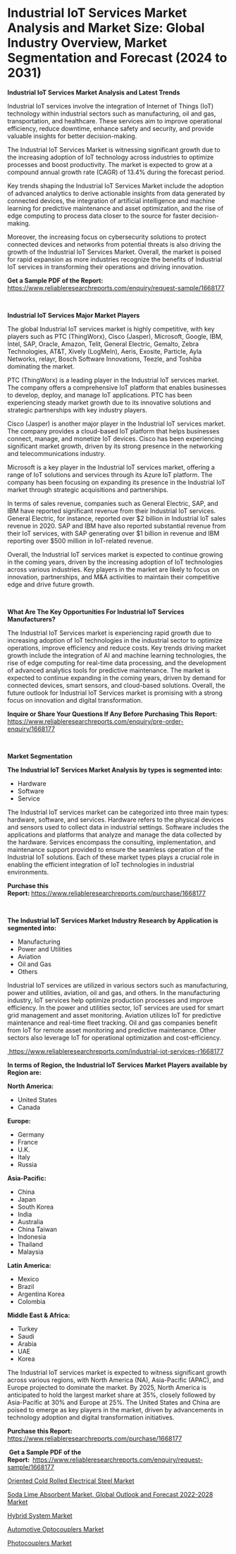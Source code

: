 <p><h1>Industrial IoT Services Market Analysis and Market Size: Global Industry Overview, Market Segmentation and Forecast (2024 to 2031)</h1></p><p><strong>Industrial IoT Services Market Analysis and Latest Trends</strong></p>
<p><p>Industrial IoT services involve the integration of Internet of Things (IoT) technology within industrial sectors such as manufacturing, oil and gas, transportation, and healthcare. These services aim to improve operational efficiency, reduce downtime, enhance safety and security, and provide valuable insights for better decision-making.</p><p>The Industrial IoT Services Market is witnessing significant growth due to the increasing adoption of IoT technology across industries to optimize processes and boost productivity. The market is expected to grow at a compound annual growth rate (CAGR) of 13.4% during the forecast period.</p><p>Key trends shaping the Industrial IoT Services Market include the adoption of advanced analytics to derive actionable insights from data generated by connected devices, the integration of artificial intelligence and machine learning for predictive maintenance and asset optimization, and the rise of edge computing to process data closer to the source for faster decision-making.</p><p>Moreover, the increasing focus on cybersecurity solutions to protect connected devices and networks from potential threats is also driving the growth of the Industrial IoT Services Market. Overall, the market is poised for rapid expansion as more industries recognize the benefits of Industrial IoT services in transforming their operations and driving innovation.</p></p>
<p><strong>Get a Sample PDF of the Report:&nbsp;</strong> <a href="https://www.reliableresearchreports.com/enquiry/request-sample/1668177">https://www.reliableresearchreports.com/enquiry/request-sample/1668177</a></p>
<p>&nbsp;</p>
<p><strong>Industrial IoT Services Major Market Players</strong></p>
<p><p>The global Industrial IoT services market is highly competitive, with key players such as PTC (ThingWorx), Cisco (Jasper), Microsoft, Google, IBM, Intel, SAP, Oracle, Amazon, Telit, General Electric, Gemalto, Zebra Technologies, AT&T, Xively (LogMeIn), Aeris, Exosite, Particle, Ayla Networks, relayr, Bosch Software Innovations, Teezle, and Toshiba dominating the market.</p><p>PTC (ThingWorx) is a leading player in the Industrial IoT services market. The company offers a comprehensive IoT platform that enables businesses to develop, deploy, and manage IoT applications. PTC has been experiencing steady market growth due to its innovative solutions and strategic partnerships with key industry players.</p><p>Cisco (Jasper) is another major player in the Industrial IoT services market. The company provides a cloud-based IoT platform that helps businesses connect, manage, and monetize IoT devices. Cisco has been experiencing significant market growth, driven by its strong presence in the networking and telecommunications industry.</p><p>Microsoft is a key player in the Industrial IoT services market, offering a range of IoT solutions and services through its Azure IoT platform. The company has been focusing on expanding its presence in the Industrial IoT market through strategic acquisitions and partnerships.</p><p>In terms of sales revenue, companies such as General Electric, SAP, and IBM have reported significant revenue from their Industrial IoT services. General Electric, for instance, reported over $2 billion in Industrial IoT sales revenue in 2020. SAP and IBM have also reported substantial revenue from their IoT services, with SAP generating over $1 billion in revenue and IBM reporting over $500 million in IoT-related revenue.</p><p>Overall, the Industrial IoT services market is expected to continue growing in the coming years, driven by the increasing adoption of IoT technologies across various industries. Key players in the market are likely to focus on innovation, partnerships, and M&A activities to maintain their competitive edge and drive future growth.</p></p>
<p>&nbsp;</p>
<p><strong>What Are The Key Opportunities For Industrial IoT Services Manufacturers?</strong></p>
<p><p>The Industrial IoT Services market is experiencing rapid growth due to increasing adoption of IoT technologies in the industrial sector to optimize operations, improve efficiency and reduce costs. Key trends driving market growth include the integration of AI and machine learning technologies, the rise of edge computing for real-time data processing, and the development of advanced analytics tools for predictive maintenance. The market is expected to continue expanding in the coming years, driven by demand for connected devices, smart sensors, and cloud-based solutions. Overall, the future outlook for Industrial IoT Services market is promising with a strong focus on innovation and digital transformation.</p></p>
<p><strong>Inquire or Share Your Questions If Any Before Purchasing This Report:</strong> <a href="https://www.reliableresearchreports.com/enquiry/pre-order-enquiry/1668177">https://www.reliableresearchreports.com/enquiry/pre-order-enquiry/1668177</a></p>
<p>&nbsp;</p>
<p><strong>Market Segmentation</strong></p>
<p><strong>The Industrial IoT Services Market Analysis by types is segmented into:</strong></p>
<p><ul><li>Hardware</li><li>Software</li><li>Service</li></ul></p>
<p><p>The Industrial IoT services market can be categorized into three main types: hardware, software, and services. Hardware refers to the physical devices and sensors used to collect data in industrial settings. Software includes the applications and platforms that analyze and manage the data collected by the hardware. Services encompass the consulting, implementation, and maintenance support provided to ensure the seamless operation of the Industrial IoT solutions. Each of these market types plays a crucial role in enabling the efficient integration of IoT technologies in industrial environments.</p></p>
<p><strong>Purchase this Report:&nbsp;</strong><a href="https://www.reliableresearchreports.com/purchase/1668177">https://www.reliableresearchreports.com/purchase/1668177</a></p>
<p>&nbsp;</p>
<p><strong>The Industrial IoT Services Market Industry Research by Application is segmented into:</strong></p>
<p><ul><li>Manufacturing</li><li>Power and Utilities</li><li>Aviation</li><li>Oil and Gas</li><li>Others</li></ul></p>
<p><p>Industrial IoT services are utilized in various sectors such as manufacturing, power and utilities, aviation, oil and gas, and others. In the manufacturing industry, IoT services help optimize production processes and improve efficiency. In the power and utilities sector, IoT services are used for smart grid management and asset monitoring. Aviation utilizes IoT for predictive maintenance and real-time fleet tracking. Oil and gas companies benefit from IoT for remote asset monitoring and predictive maintenance. Other sectors also leverage IoT for operational optimization and cost-efficiency.</p></p>
<p><a href="https://www.reliableresearchreports.com/industrial-iot-services-r1668177">&nbsp;https://www.reliableresearchreports.com/industrial-iot-services-r1668177</a></p>
<p><strong>In terms of Region, the Industrial IoT Services Market Players available by Region are:</strong></p>
<p>
    <p> <strong> North America: </strong>
        <ul>
            <li>United States</li>
            <li>Canada</li>
        </ul>
        </p> 
    <p> <strong> Europe: </strong>
        <ul>
            <li>Germany</li>
            <li>France</li>
            <li>U.K.</li>
            <li>Italy</li>
            <li>Russia</li>
        </ul>
        </p> 
    <p> <strong> Asia-Pacific: </strong>
        <ul>
            <li>China</li>
            <li>Japan</li>
            <li>South Korea</li>
            <li>India</li>
            <li>Australia</li>
            <li>China Taiwan</li>
            <li>Indonesia</li>
            <li>Thailand</li>
            <li>Malaysia</li>
        </ul>
        </p> 
    <p> <strong> Latin America: </strong>
        <ul>
            <li>Mexico</li>
            <li>Brazil</li>
            <li>Argentina Korea</li>
            <li>Colombia</li>
        </ul>
        </p> 
    <p> <strong> Middle East & Africa: </strong>
        <ul>
            <li>Turkey</li>
            <li>Saudi</li>
            <li>Arabia</li>
            <li>UAE</li>
            <li>Korea</li>
        </ul>
    </p>
    </p>
<p><p>The Industrial IoT services market is expected to witness significant growth across various regions, with North America (NA), Asia-Pacific (APAC), and Europe projected to dominate the market. By 2025, North America is anticipated to hold the largest market share at 35%, closely followed by Asia-Pacific at 30% and Europe at 25%. The United States and China are poised to emerge as key players in the market, driven by advancements in technology adoption and digital transformation initiatives.</p></p>
<p><strong>Purchase this Report: </strong><a href="https://www.reliableresearchreports.com/purchase/1668177">https://www.reliableresearchreports.com/purchase/1668177</a></p>
<p>&nbsp;<strong>Get a Sample PDF of the Report:&nbsp;&nbsp;</strong><a href="https://www.reliableresearchreports.com/enquiry/request-sample/1668177">https://www.reliableresearchreports.com/enquiry/request-sample/1668177</a></p>
<p><strong></strong></p>
<p><p><a href="https://www.linkedin.com/pulse/navigating-global-oriented-cold-rolled-electrical-steel-kqbrc?trackingId=eR12AJ3JTnyPfNOwMpDFHg%3D%3D">Oriented Cold Rolled Electrical Steel Market</a></p><p><a href="https://www.linkedin.com/pulse/global-soda-lime-absorbent-market-outlook-forecast-2022-2028-aehee?trackingId=vP2lZdEtSuaScoHC5a%2FbYQ%3D%3D">Soda Lime Absorbent Market, Global Outlook and Forecast 2022-2028 Market</a></p><p><a href="https://www.linkedin.com/pulse/global-hybrid-system-market-focus-product-type-start-stopregenerative-tlnhe?trackingId=hpnKP8glR62GFe8yWRCgwA%3D%3D">Hybrid System Market</a></p><p><a href="https://github.com/Krish2023na/Market-Research-Report-List-6/blob/main/automotive-optocouplers-market.md">Automotive Optocouplers Market</a></p><p><a href="https://github.com/RickHolmes3/Market-Research-Report-List-6/blob/main/photocouplers-market.md">Photocouplers Market</a></p></p>
